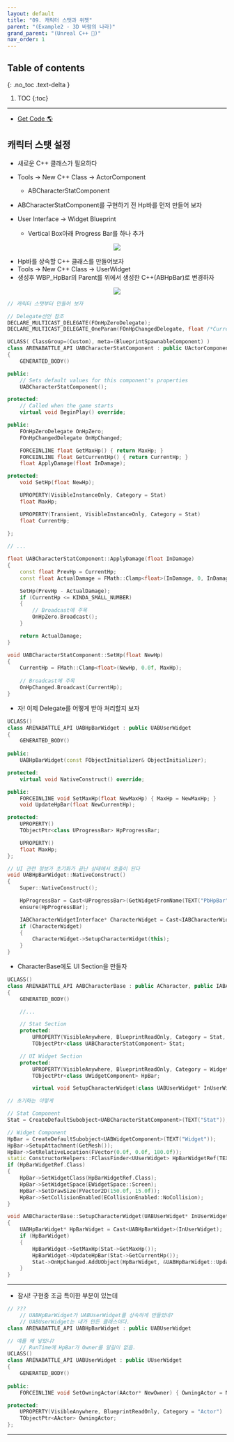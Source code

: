 ```yaml
---
layout: default
title: "09. 캐릭터 스탯과 위젯"
parent: "(Example2 - 3D 바람의 나라)"
grand_parent: "(Unreal C++ 🚀)"
nav_order: 1
---
```


## Table of contents
{: .no_toc .text-delta }

1. TOC
{:toc}

---

* [Get Code 🌎](https://github.com/Arthur880708/Unreal_Cpp_Basic_2/tree/8)

## 캐릭터 스탯 설정

* 새로운 C++ 클래스가 필요하다
* Tools -> New C++ Class -> ActorComponent
    * ABCharacterStatComponent

* ABCharacterStatComponent를 구현하기 전 Hp바를 먼저 만들어 보자
* User Interface -> Widget Blueprint
    * Vertical Box아래 Progress Bar를 하나 추가

<p align="center">
  <img src="https://taehyungs-programming-blog.github.io/blog/assets/images/unreal/unreal_cpp_2/ucpp_2_9_1.png"/>
</p>

* Hp바를 상속할 C++ 클래스를 만들어보자
* Tools -> New C++ Class -> UserWidget
* 생성후 WBP_HpBar의 Parent를 위에서 생성한 C++(ABHpBar)로 변경하자

<p align="center">
  <img src="https://taehyungs-programming-blog.github.io/blog/assets/images/unreal/unreal_cpp_2/ucpp_2_9_2.png"/>
</p>

```cpp
// 캐릭터 스탯부터 만들어 보자

// Delegate선언 참조
DECLARE_MULTICAST_DELEGATE(FOnHpZeroDelegate);
DECLARE_MULTICAST_DELEGATE_OneParam(FOnHpChangedDelegate, float /*CurrentHp*/);

UCLASS( ClassGroup=(Custom), meta=(BlueprintSpawnableComponent) )
class ARENABATTLE_API UABCharacterStatComponent : public UActorComponent
{
	GENERATED_BODY()

public:	
	// Sets default values for this component's properties
	UABCharacterStatComponent();

protected:
	// Called when the game starts
	virtual void BeginPlay() override;

public:
	FOnHpZeroDelegate OnHpZero;
	FOnHpChangedDelegate OnHpChanged;

	FORCEINLINE float GetMaxHp() { return MaxHp; }
	FORCEINLINE float GetCurrentHp() { return CurrentHp; }
	float ApplyDamage(float InDamage);

protected:
	void SetHp(float NewHp);

	UPROPERTY(VisibleInstanceOnly, Category = Stat)
	float MaxHp;

	UPROPERTY(Transient, VisibleInstanceOnly, Category = Stat)
	float CurrentHp;
		
};
```

```cpp
// ...

float UABCharacterStatComponent::ApplyDamage(float InDamage)
{
	const float PrevHp = CurrentHp;
	const float ActualDamage = FMath::Clamp<float>(InDamage, 0, InDamage);

	SetHp(PrevHp - ActualDamage);
	if (CurrentHp <= KINDA_SMALL_NUMBER)
	{
        // Broadcast에 주목
		OnHpZero.Broadcast();
	}

	return ActualDamage;
}

void UABCharacterStatComponent::SetHp(float NewHp)
{
	CurrentHp = FMath::Clamp<float>(NewHp, 0.0f, MaxHp);
    
    // Broadcast에 주목
	OnHpChanged.Broadcast(CurrentHp);
}
```

* 자! 이제 Delegate를 어떻게 받아 처리할지 보자

```cpp
UCLASS()
class ARENABATTLE_API UABHpBarWidget : public UABUserWidget
{
	GENERATED_BODY()
	
public:
	UABHpBarWidget(const FObjectInitializer& ObjectInitializer);

protected:
	virtual void NativeConstruct() override;

public:
	FORCEINLINE void SetMaxHp(float NewMaxHp) { MaxHp = NewMaxHp; }
	void UpdateHpBar(float NewCurrentHp);

protected:
	UPROPERTY()
	TObjectPtr<class UProgressBar> HpProgressBar;

	UPROPERTY()
	float MaxHp;
};
```

```cpp
// UI 관련 정보가 초기화가 끝난 상태에서 호출이 된다
void UABHpBarWidget::NativeConstruct()
{
	Super::NativeConstruct();

	HpProgressBar = Cast<UProgressBar>(GetWidgetFromName(TEXT("PbHpBar")));
	ensure(HpProgressBar);

	IABCharacterWidgetInterface* CharacterWidget = Cast<IABCharacterWidgetInterface>(OwningActor);
	if (CharacterWidget)
	{
		CharacterWidget->SetupCharacterWidget(this);
	}
}
```

* CharacterBase에도 UI Section을 만들자

```cpp
UCLASS()
class ARENABATTLE_API AABCharacterBase : public ACharacter, public IABAnimationAttackInterface, public IABCharacterWidgetInterface
{
	GENERATED_BODY()

    //...

    // Stat Section
    protected:
        UPROPERTY(VisibleAnywhere, BlueprintReadOnly, Category = Stat, Meta = (AllowPrivateAccess = "true"))
        TObjectPtr<class UABCharacterStatComponent> Stat;

    // UI Widget Section
    protected:
        UPROPERTY(VisibleAnywhere, BlueprintReadOnly, Category = Widget, Meta = (AllowPrivateAccess = "true"))
        TObjectPtr<class UWidgetComponent> HpBar;

        virtual void SetupCharacterWidget(class UABUserWidget* InUserWidget) override;
```

```cpp
// 초기화는 이렇게

// Stat Component 
Stat = CreateDefaultSubobject<UABCharacterStatComponent>(TEXT("Stat"));

// Widget Component 
HpBar = CreateDefaultSubobject<UABWidgetComponent>(TEXT("Widget"));
HpBar->SetupAttachment(GetMesh());
HpBar->SetRelativeLocation(FVector(0.0f, 0.0f, 180.0f));
static ConstructorHelpers::FClassFinder<UUserWidget> HpBarWidgetRef(TEXT("/Game/ArenaBattle/UI/WBP_HpBar.WBP_HpBar_C"));
if (HpBarWidgetRef.Class)
{
    HpBar->SetWidgetClass(HpBarWidgetRef.Class);
    HpBar->SetWidgetSpace(EWidgetSpace::Screen);
    HpBar->SetDrawSize(FVector2D(150.0f, 15.0f));
    HpBar->SetCollisionEnabled(ECollisionEnabled::NoCollision);
}
```

```cpp
void AABCharacterBase::SetupCharacterWidget(UABUserWidget* InUserWidget)
{
	UABHpBarWidget* HpBarWidget = Cast<UABHpBarWidget>(InUserWidget);
	if (HpBarWidget)
	{
		HpBarWidget->SetMaxHp(Stat->GetMaxHp());
		HpBarWidget->UpdateHpBar(Stat->GetCurrentHp());
		Stat->OnHpChanged.AddUObject(HpBarWidget, &UABHpBarWidget::UpdateHpBar);
	}
}
```

---

* 잠시! 구현중 조금 특이한 부분이 있는데

```cpp
// ???
    // UABHpBarWidget가 UABUserWidget를 상속하게 만들었네?
    // UABUserWidget는 내가 만든 클래스이다.
class ARENABATTLE_API UABHpBarWidget : public UABUserWidget
```

```cpp
// 얘를 왜 넣었냐?
    // RunTime에 HpBar가 Owner를 알길이 없음.
UCLASS()
class ARENABATTLE_API UABUserWidget : public UUserWidget
{
	GENERATED_BODY()
	
public:
	FORCEINLINE void SetOwningActor(AActor* NewOwner) { OwningActor = NewOwner; }

protected:
	UPROPERTY(VisibleAnywhere, BlueprintReadOnly, Category = "Actor")
	TObjectPtr<AActor> OwningActor;
};
```

---

